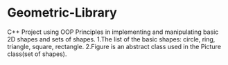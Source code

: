 # Geometric-Library
C++ Project using OOP Principles in implementing and manipulating basic 2D shapes and sets of shapes.
1.The list of the basic shapes: circle, ring, triangle, square, rectangle.
2.Figure is an abstract class used in the Picture class(set of shapes).
